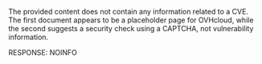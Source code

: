 The provided content does not contain any information related to a CVE. The first document appears to be a placeholder page for OVHcloud, while the second suggests a security check using a CAPTCHA, not vulnerability information.

RESPONSE: NOINFO